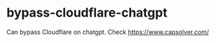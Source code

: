 # bypass-cloudflare-chatgpt
Can bypass Cloudflare on chatgpt. Check https://www.capsolver.com/ 
                                         
